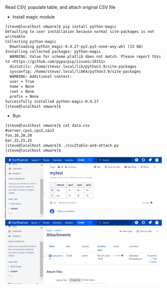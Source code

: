 Read CSV, populate table, and attach original CSV file

* Install magic module
```
[steve@localhost vmware]$ pip install python-magic
Defaulting to user installation because normal site-packages is not writeable
Collecting python-magic
  Downloading python_magic-0.4.27-py2.py3-none-any.whl (13 kB)
Installing collected packages: python-magic
  WARNING: Value for scheme.platlib does not match. Please report this to <https://github.com/pypa/pip/issues/10151>
  distutils: /home/steve/.local/lib/python3.9/site-packages
  sysconfig: /home/steve/.local/lib64/python3.9/site-packages
  WARNING: Additional context:
  user = True
  home = None
  root = None
  prefix = None
Successfully installed python-magic-0.4.27
[steve@localhost vmware]$ 
```

* Run

```
[steve@localhost vmware]$ cat data.csv
#server,cpu1,cpu2,cpu3
foo,10,20,30
bar,15,25,15
[steve@localhost vmware]$ ./csv2table-and-attach.py
[steve@localhost vmware]$
```

![attach1](./csv2table-and-attach-1.png?raw=true "attach1")
![attach2](./csv2table-and-attach-2.png?raw=true "attach2")
